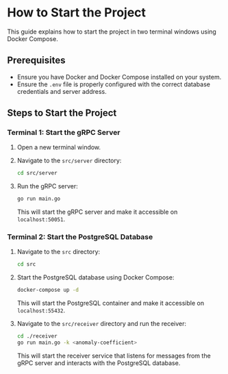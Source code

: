 # How to Start the Project

This guide explains how to start the project in two terminal windows using Docker Compose.

## Prerequisites

- Ensure you have Docker and Docker Compose installed on your system.
- Ensure the `.env` file is properly configured with the correct database credentials and server address.

## Steps to Start the Project


### Terminal 1: Start the gRPC Server

1. Open a new terminal window.
2. Navigate to the `src/server` directory:
   ```bash
   cd src/server
   ```
3. Run the gRPC server:
   ```bash
   go run main.go
   ```

   This will start the gRPC server and make it accessible on `localhost:50051`.

### Terminal 2: Start the PostgreSQL Database

1. Navigate to the `src` directory:
   ```bash
   cd src
   ```
2. Start the PostgreSQL database using Docker Compose:
   ```bash
   docker-compose up -d
   ```

   This will start the PostgreSQL container and make it accessible on `localhost:55432`.

3. Navigate to the `src/receiver` directory and run the receiver:
    ```bash
    cd ./receiver
    go run main.go -k <anomaly-coefficient>
    ```
    
    This will start the receiver service that listens for messages from the gRPC server and interacts with the PostgreSQL database.

